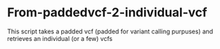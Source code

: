 # From-paddedvcf-2-individual-vcf

This script takes a padded vcf (padded for variant calling purpuses) and retrieves an individual (or a few) vcfs
